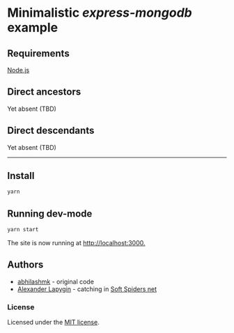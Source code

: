 # Minimalistic *express-mongodb* example

## Requirements

[Node.js](https://nodejs.org/en/download/package-manager/)

## Direct ancestors

Yet absent (TBD)

## Direct descendants

Yet absent (TBD)

---

## Install

```sh
yarn
```

## Running dev-mode

```sh
yarn start
```

The site is now running at <http://localhost:3000.>

## Authors

* [abhilashmk](https://github.com/abhilashmk) - original code
* [Alexander Lapygin](https://github.com/AlexanderLapygin) - catching in [Soft Spiders net](https://github.com/softspider)

### License

Licensed under the [MIT license](./LICENSE).
